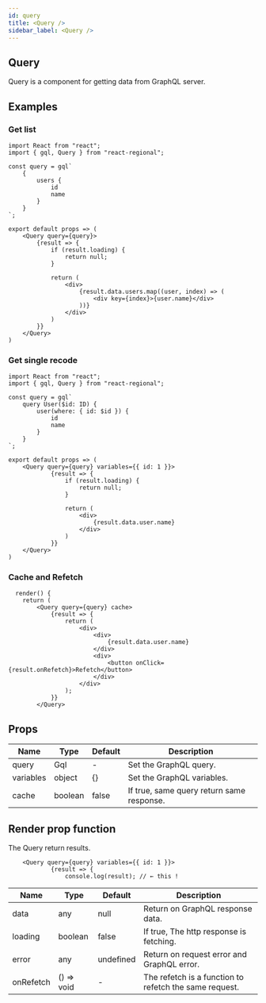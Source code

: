```yaml
---
id: query
title: <Query />
sidebar_label: <Query />
---
```


## Query

Query is a component for getting data from GraphQL server.

## Examples

### Get list

```:js
import React from "react";
import { gql, Query } from "react-regional";

const query = gql`
    {
        users {
            id
            name
        }
    }
`;

export default props => (
    <Query query={query}>
        {result => {
            if (result.loading) {
                return null;
            }

            return (
                <div>
                    {result.data.users.map((user, index) => (
                        <div key={index}>{user.name}</div>
                    ))}
                </div>
            )
        }}
    </Query>
)
```


### Get single recode

```:js
import React from "react";
import { gql, Query } from "react-regional";

const query = gql`
    query User($id: ID) {
        user(where: { id: $id }) {
            id
            name
        }
    }
`;

export default props => (
    <Query query={query} variables={{ id: 1 }}>
            {result => {
                if (result.loading) {
                    return null;
                }

                return (
                    <div>
                        {result.data.user.name}
                    </div>
                )
            }}
    </Query>
)
```

### Cache and Refetch

```:js
  render() {
    return (
        <Query query={query} cache>
            {result => {
                return (
                    <div>
                        <div>
                            {result.data.user.name}
                        </div>
                        <div>
                            <button onClick={result.onRefetch}>Refetch</button>
                        </div>
                    </div>
                );
            }}
        </Query>
```




## Props

| Name | Type | Default | Description |
----|----|----|---- 
| query | Gql | - | Set the GraphQL query. |
| variables | object | {} | Set the GraphQL variables. |
| cache | boolean | false | If true, same query return same response. |

## Render prop function

The Query return results.

```:js
    <Query query={query} variables={{ id: 1 }}>
            {result => {
                console.log(result); // ← this !
```

| Name | Type | Default | Description |
----|----|----|---- 
| data | any | null | Return on GraphQL response data. |
| loading | boolean | false | If true, The http response is fetching. |
| error | any | undefined | Return on request error and GraphQL error.  |
| onRefetch | () => void | - | The refetch is a function to refetch the same request. |

